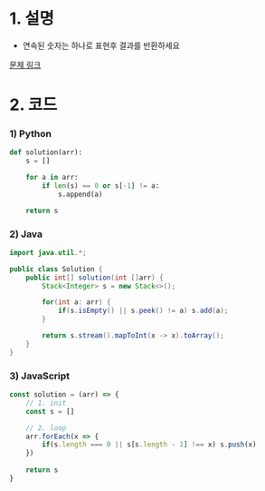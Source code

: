 # 1. 설명
- 연속된 숫자는 하나로 표현후 결과를 반환하세요


[문제 링크](https://programmers.co.kr/learn/courses/30/lessons/12906)


# 2. 코드
### 1) Python
```python
def solution(arr):
    s = []

    for a in arr:
        if len(s) == 0 or s[-1] != a:
            s.append(a)

    return s
```

### 2) Java
```java
import java.util.*;

public class Solution {
    public int[] solution(int []arr) {
        Stack<Integer> s = new Stack<>();

        for(int a: arr) {
            if(s.isEmpty() || s.peek() != a) s.add(a);
        }

        return s.stream().mapToInt(x -> x).toArray();
    }
}
```

### 3) JavaScript
```js
const solution = (arr) => {
    // 1. init
    const s = []

    // 2. loop
    arr.forEach(x => {
        if(s.length === 0 || s[s.length - 1] !== x) s.push(x)
    })
    
    return s
}
```